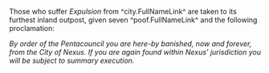 Those who suffer *Expulsion* from ^city.FullNameLink^ are taken to its furthest inland outpost, given seven ^poof.FullNameLink^ and the following proclamation:

*By order of the Pentacouncil you are here-by banished, now and forever, from the City of Nexus. If you are again found within Nexus' jurisdiction you will be subject to summary execution.*
